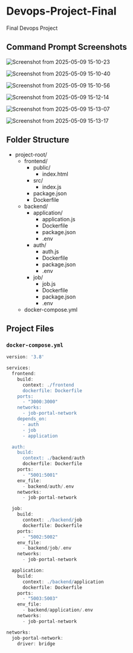 # Devops-Project-Final
Final Devops Project

## Command Prompt Screenshots

![Screenshot from 2025-05-09 15-10-23](https://github.com/user-attachments/assets/b76ac0fd-1056-48e9-acd0-515b047fa158)

![Screenshot from 2025-05-09 15-10-40](https://github.com/user-attachments/assets/74953418-15b1-4a1d-ab75-18f474366200)

![Screenshot from 2025-05-09 15-10-56](https://github.com/user-attachments/assets/2e9db05d-f05c-446f-ba15-6d979227de65)

![Screenshot from 2025-05-09 15-12-14](https://github.com/user-attachments/assets/22730317-43e4-476d-b398-f7afd2034c35)

![Screenshot from 2025-05-09 15-13-07](https://github.com/user-attachments/assets/58c8e4e2-e876-4fe9-8e69-595d1922210e)

![Screenshot from 2025-05-09 15-13-17](https://github.com/user-attachments/assets/9c9db1cc-6cb6-4281-a9fa-3c9f93d58452)

## Folder Structure

- project-root/
  - frontend/
    - public/
      - index.html
    - src/
      - index.js
    - package.json
    - Dockerfile
  - backend/
    - application/
      - application.js
      - Dockerfile
      - package.json
      - .env
    - auth/
      - auth.js
      - Dockerfile
      - package.json
      - .env
    - job/
      - job.js
      - Dockerfile
      - package.json
      - .env
  - docker-compose.yml

## Project Files

### `docker-compose.yml`
```groovy
version: '3.8'

services:
  frontend:
    build:
      context: ./frontend
      dockerfile: Dockerfile
    ports:
      - "3000:3000"
    networks:
      - job-portal-network
    depends_on:
      - auth
      - job
      - application

  auth:
    build:
      context: ./backend/auth
      dockerfile: Dockerfile
    ports:
      - "5001:5001"
    env_file:
      - backend/auth/.env
    networks:
      - job-portal-network

  job:
    build:
      context: ./backend/job
      dockerfile: Dockerfile
    ports:
      - "5002:5002"
    env_file:
      - backend/job/.env
    networks:
      - job-portal-network

  application:
    build:
      context: ./backend/application
      dockerfile: Dockerfile
    ports:
      - "5003:5003"
    env_file:
      - backend/application/.env
    networks:
      - job-portal-network

networks:
  job-portal-network:
    driver: bridge
```



